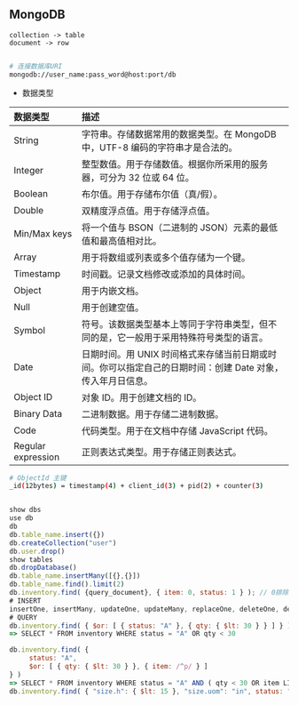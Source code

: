 ##  MongoDB

```
collection -> table
document -> row
```

```sh

```

```sh
# 连接数据库URI
mongodb://user_name:pass_word@host:port/db
```



- 数据类型

| 数据类型           | 描述                                                         |
| :----------------- | :----------------------------------------------------------- |
| String             | 字符串。存储数据常用的数据类型。在 MongoDB 中，UTF-8 编码的字符串才是合法的。 |
| Integer            | 整型数值。用于存储数值。根据你所采用的服务器，可分为 32 位或 64 位。 |
| Boolean            | 布尔值。用于存储布尔值（真/假）。                            |
| Double             | 双精度浮点值。用于存储浮点值。                               |
| Min/Max keys       | 将一个值与 BSON（二进制的 JSON）元素的最低值和最高值相对比。 |
| Array              | 用于将数组或列表或多个值存储为一个键。                       |
| Timestamp          | 时间戳。记录文档修改或添加的具体时间。                       |
| Object             | 用于内嵌文档。                                               |
| Null               | 用于创建空值。                                               |
| Symbol             | 符号。该数据类型基本上等同于字符串类型，但不同的是，它一般用于采用特殊符号类型的语言。 |
| Date               | 日期时间。用 UNIX 时间格式来存储当前日期或时间。你可以指定自己的日期时间：创建 Date 对象，传入年月日信息。 |
| Object ID          | 对象 ID。用于创建文档的 ID。                                 |
| Binary Data        | 二进制数据。用于存储二进制数据。                             |
| Code               | 代码类型。用于在文档中存储 JavaScript 代码。                 |
| Regular expression | 正则表达式类型。用于存储正则表达式。                         |



```sh
# ObjectId 主键
_id(12bytes) = timestamp(4) + client_id(3) + pid(2) + counter(3)
```



```js

show dbs
use db
db
db.table_name.insert({})
db.createCollection("user")
db.user.drop()
show tables
db.dropDatabase()
db.table_name.insertMany([{},{}])
db.table_name.find().limit(2)
db.inventory.find( {query_document}, { item: 0, status: 1 } ); // 0排除，1显示
# INSERT
insertOne, insertMany, updateOne, updateMany, replaceOne, deleteOne, deleteMany, findOneAndUpdate, save, bulkWrite
# QUERY
db.inventory.find( { $or: [ { status: "A" }, { qty: { $lt: 30 } } ] } )
=> SELECT * FROM inventory WHERE status = "A" OR qty < 30

db.inventory.find( {
     status: "A",
     $or: [ { qty: { $lt: 30 } }, { item: /^p/ } ]
} )
=> SELECT * FROM inventory WHERE status = "A" AND ( qty < 30 OR item LIKE "p%")
db.inventory.find( { "size.h": { $lt: 15 }, "size.uom": "in", status: "D" } )

```



